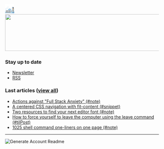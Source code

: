 <img alt width="30" height="30" src="https://raw.githubusercontent.com/stefanjudis/stefanjudis/main/screenshot.png">

<div align="left">
  <img src="https://raw.githubusercontent.com/stefanjudis/stefanjudis/main/headline.svg" width="800" height="120">
</div>

### Stay up to date

- [Newsletter](https://www.stefanjudis.com/newsletter/)
- [RSS](https://www.stefanjudis.com/feeds/)

### Last articles ([view all](https://www.stefanjudis.com/blog/))

<!-- BLOG-POST-LIST:START -->
- [Actions against "Full Stack Anxiety" (#note)](https://www.stefanjudis.com/notes/actions-against-full-stack-anxiety/)
- [A centered CSS navigation with fit-content (#snippet)](https://www.stefanjudis.com/snippets/a-centered-css-navigation-with-fit-content/)
- [Two resources to find your next editor font (#note)](https://www.stefanjudis.com/notes/two-resources-to-find-your-next-editor-font/)
- [How to force yourself to leave the computer using the leave command (#tilPost)](https://www.stefanjudis.com/today-i-learned/how-to-force-yourself-to-leave-the-computer-using-the-leave-command/)
- [1025 shell command one-liners on one page (#note)](https://www.stefanjudis.com/notes/1025-shell-command-one-liners-on-one-page/)
<!-- BLOG-POST-LIST:END -->

---

![Generate Account Readme](https://github.com/stefanjudis/stefanjudis/workflows/Generate%20Account%20Readme/badge.svg)
